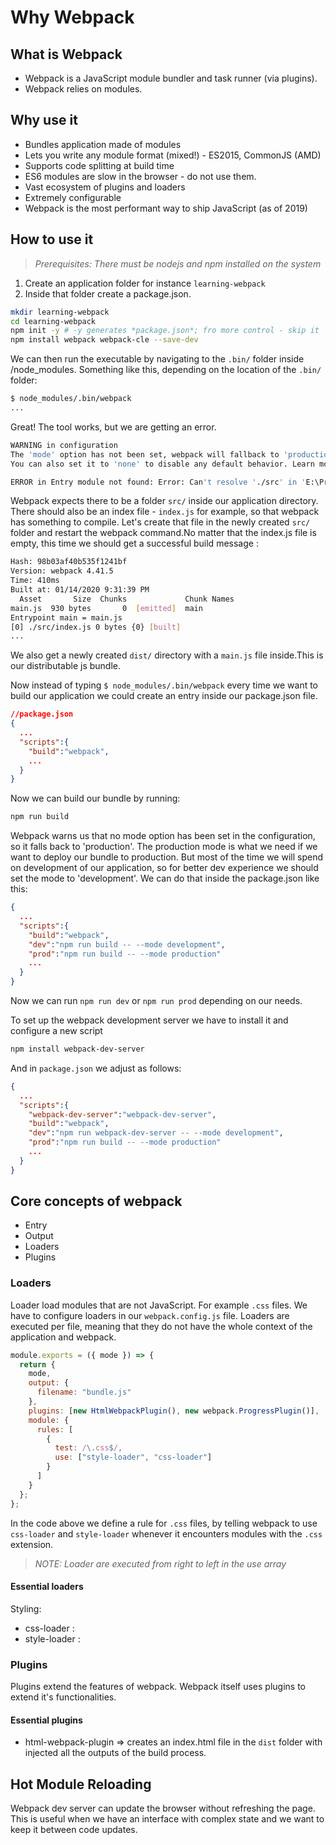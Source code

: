 # Why Webpack

## What is Webpack

- Webpack is a JavaScript module bundler and task runner (via plugins).
- Webpack relies on modules.

## Why use it

- Bundles application made of modules
- Lets you write any module format (mixed!) - ES2015, CommonJS (AMD)
- Supports code splitting at build time
- ES6 modules are slow in the browser - do not use them.
- Vast ecosystem of plugins and loaders
- Extremely configurable
- Webpack is the most performant way to ship JavaScript (as of 2019)

## How to use it

> _Prerequisites: There must be nodejs and npm installed on the system_

1. Create an application folder for instance `learning-webpack`
2. Inside that folder create a package.json.

```bash
mkdir learning-webpack
cd learning-webpack
npm init -y # -y generates *package.json*; fro more control - skip it
npm install webpack webpack-cle --save-dev
```

We can then run the executable by navigating to the `.bin/` folder inside /node_modules. Something like this, depending on the location of the `.bin/` folder:

```bash
$ node_modules/.bin/webpack
...
```

Great! The tool works, but we are getting an error.

```bash
WARNING in configuration
The 'mode' option has not been set, webpack will fallback to 'production' for this value. Set 'mode' option to 'development' or 'production' to enable defaults for each environment.
You can also set it to 'none' to disable any default behavior. Learn more: https://webpack.js.org/configuration/mode/

ERROR in Entry module not found: Error: Can't resolve './src' in 'E:\Programming\react-lab\learning-webpack'
```

Webpack expects there to be a folder `src/` inside our application directory. There should also be an index file - `index.js` for example, so that webpack has something to compile. Let's create that file in the newly created `src/` folder and restart the webpack command.No matter that the index.js file is empty, this time we should get a successful build message :

```bash
Hash: 98b03af40b535f1241bf
Version: webpack 4.41.5
Time: 410ms
Built at: 01/14/2020 9:31:39 PM
  Asset       Size  Chunks             Chunk Names
main.js  930 bytes       0  [emitted]  main
Entrypoint main = main.js
[0] ./src/index.js 0 bytes {0} [built]
...
```

We also get a newly created `dist/` directory with a `main.js` file inside.This is our distributable js bundle.

Now instead of typing `$ node_modules/.bin/webpack` every time we want to build our application we could create an entry inside our package.json file.

```json
//package.json
{
  ...
  "scripts":{
    "build":"webpack",
    ...
  }
}
```

Now we can build our bundle by running:

```bash
npm run build
```

Webpack warns us that no mode option has been set in the configuration, so it falls back to 'production'. The production mode is what we need if we want to deploy our bundle to production. But most of the time we will spend on development of our application, so for better dev experience we should set the mode to 'development'. We can do that inside the package.json like this:

```json
{
  ...
  "scripts":{
    "build":"webpack",
    "dev":"npm run build -- --mode development",
    "prod":"npm run build -- --mode production"
    ...
  }
}
```

Now we can run `npm run dev` or `npm run prod` depending on our needs.

To set up the webpack development server we have to install it and configure a new script

```bash
npm install webpack-dev-server
```

And in `package.json` we adjust as follows:

```json
{
  ...
  "scripts":{
    "webpack-dev-server":"webpack-dev-server",
    "build":"webpack",
    "dev":"npm run webpack-dev-server -- --mode development",
    "prod":"npm run build -- --mode production"
    ...
  }
}
```

## Core concepts of webpack

- Entry
- Output
- Loaders
- Plugins

### Loaders

Loader load modules that are not JavaScript. For example `.css` files.
We have to configure loaders in our `webpack.config.js` file. Loaders are executed per file, meaning that they do not have the whole context of the application and webpack.

```js
module.exports = ({ mode }) => {
  return {
    mode,
    output: {
      filename: "bundle.js"
    },
    plugins: [new HtmlWebpackPlugin(), new webpack.ProgressPlugin()],
    module: {
      rules: [
        {
          test: /\.css$/,
          use: ["style-loader", "css-loader"]
        }
      ]
    }
  };
};
```

In the code above we define a rule for `.css` files, by telling webpack to use `css-loader` and `style-loader` whenever it encounters modules with the `.css` extension.

> _NOTE: Loader are executed from right to left in the use array_

#### Essential loaders

Styling:

- css-loader :
- style-loader :

### Plugins

Plugins extend the features of webpack. Webpack itself uses plugins to extend it's functionalities.

#### Essential plugins

- html-webpack-plugin => creates an index.html file in the `dist` folder with injected all the outputs of the build process.

## Hot Module Reloading

Webpack dev server can update the browser without refreshing the page.
This is useful when we have an interface with complex state and we want to keep it between code updates.

